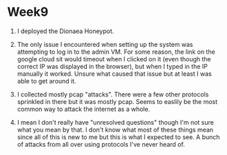 # Week9

1. I deployed the Dionaea Honeypot.

2. The only issue I encountered when setting up the system was attempting to log in to the admin VM. For some reason, the link on the google cloud sit would timeout when I clicked on it (even though the correct IP was displayed in the browser), but when I typed in the IP manually it worked. Unsure what caused that issue but at least I was able to get around it.

3. I collected mostly pcap "attacks". There were a few other protocols sprinkled in there but it was mostly pcap. Seems to easlily be the most common way to attack the internet as a whole.

4. I mean I don't really have "unresolved questions" though I'm not sure what you mean by that. I don't know what most of these things mean since all of this is new to me but this is what I expected to see. A bunch of attacks from all over using protocols I've never heard of.
